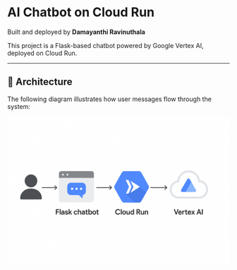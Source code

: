 # AI Chatbot on Cloud Run

Built and deployed by **Damayanthi Ravinuthala**

This project is a Flask-based chatbot powered by Google Vertex AI, deployed on Cloud Run.

---

## 🧠 Architecture

The following diagram illustrates how user messages flow through the system:

![Architecture Diagram](architecture.png)
